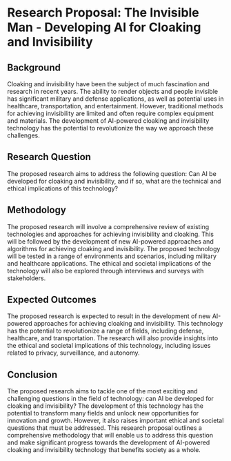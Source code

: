 # Research Proposal: The Invisible Man - Developing AI for Cloaking and Invisibility

## Background
Cloaking and invisibility have been the subject of much fascination and research in recent years. The ability to render objects and people invisible has significant military and defense applications, as well as potential uses in healthcare, transportation, and entertainment. However, traditional methods for achieving invisibility are limited and often require complex equipment and materials. The development of AI-powered cloaking and invisibility technology has the potential to revolutionize the way we approach these challenges.

## Research Question
The proposed research aims to address the following question:
Can AI be developed for cloaking and invisibility, and if so, what are the technical and ethical implications of this technology?

## Methodology
The proposed research will involve a comprehensive review of existing technologies and approaches for achieving invisibility and cloaking. This will be followed by the development of new AI-powered approaches and algorithms for achieving cloaking and invisibility. The proposed technology will be tested in a range of environments and scenarios, including military and healthcare applications. The ethical and societal implications of the technology will also be explored through interviews and surveys with stakeholders.

## Expected Outcomes
The proposed research is expected to result in the development of new AI-powered approaches for achieving cloaking and invisibility. This technology has the potential to revolutionize a range of fields, including defense, healthcare, and transportation. The research will also provide insights into the ethical and societal implications of this technology, including issues related to privacy, surveillance, and autonomy.

## Conclusion
The proposed research aims to tackle one of the most exciting and challenging questions in the field of technology: can AI be developed for cloaking and invisibility? The development of this technology has the potential to transform many fields and unlock new opportunities for innovation and growth. However, it also raises important ethical and societal questions that must be addressed. This research proposal outlines a comprehensive methodology that will enable us to address this question and make significant progress towards the development of AI-powered cloaking and invisibility technology that benefits society as a whole.
